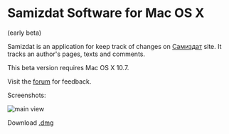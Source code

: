 Samizdat Software for Mac OS X
==============================

(early beta)

Samizdat is an application for keep track of changes on [Самиздат](http://samlib.ru) site. It tracks an author's pages, texts and comments.

This beta version requires Mac OS X 10.7.

Visit the [forum](http://samlib.ru/comment/k/kolywan/samizdat_osx) for feedback.

Screenshots:

![main view](http://dl.dropbox.com/u/80472203/osx/authors.png "Main View")


Download [.dmg](http://dl.dropbox.com/u/80472203/samizdat.dmg)